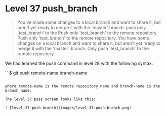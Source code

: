 
# Level 37 push_branch

> You've made some changes to a local branch and want to share it, but aren't yet ready to merge it with the 'master' branch. push only 'test_branch' to the Push only 'test_branch' to the remote repository.
>Push only 'test_branch' to the remote repository. 
> You have some changes on a local branch and want to share it, but aren't yet ready to merge it with the 'master' branch. Only push 'test_branch' to the remote repository.

We had learned the push command in level 28 with the following syntax:

``
$ git push remote-name branch-name
```

where remote-name is the remote repository name and branch-name is the branch name.

The level 37 pass screen looks like this:

! [level-37 push_branch](images/level-37-push-branch.png)
